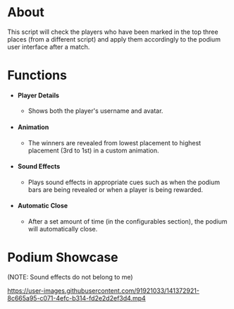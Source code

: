 # About
This script will check the players who have been marked in the top three places (from a different script) and apply them accordingly to the podium user interface after a match. 

# Functions
* #### Player Details
  * Shows both the player's username and avatar.
* #### Animation
  * The winners are revealed from lowest placement to highest placement (3rd to 1st) in a custom animation.
* #### Sound Effects
  * Plays sound effects in appropriate cues such as when the podium bars are being revealed or when a player is being rewarded.
* #### Automatic Close
  * After a set amount of time (in the configurables section), the podium will automatically close.

# Podium Showcase
(NOTE: Sound effects do not belong to me)

https://user-images.githubusercontent.com/91921033/141372921-8c665a95-c071-4efc-b314-fd2e2d2ef3d4.mp4





